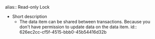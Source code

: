 alias:: Read-only Lock

- Short description
	- The data item can be shared between transactions. Because you don't have permission to update data on the data item.
	  id:: 626ec2cc-cf5f-4515-bbb0-45b54416d32b